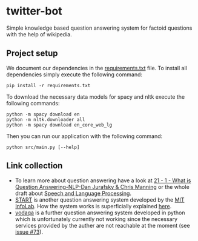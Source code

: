 # twitter-bot

Simple knowledge based question answering system for factoid questions with the help of wikipedia.

## Project setup

We document our dependencies in the [requirements.txt](./requirements.txt) file. To install all dependencies simply
execute the following command:

    pip install -r requirements.txt

To download the necessary data models for spacy and nltk execute the following commands:

    python -m spacy download en
    python -m nltk.downloader all
    python -m spacy download en_core_web_lg

Then you can run our application with the following command:

    python src/main.py [--help]

## Link collection

* To learn more about question answering have a look at [21 - 1 - What is Question Answering-NLP-Dan Jurafsky & Chris Manning](https://www.youtube.com/watch?v=DAHZPL6voc4) or the whole draft about [Speech and Language Processing](https://web.stanford.edu/~jurafsky/slp3/).
* [START](http://start.csail.mit.edu/index.php) is another question answering system developed by the [MIT InfoLab](https://groups.csail.mit.edu/infolab/index.html). How the system works is superficially explained [here](https://groups.csail.mit.edu/infolab/projects.html).
* [yodaqa](https://github.com/brmson/yodaqa) is a further question answering system developed in python which is unfortunately currently not working since the necessary services provided by the auther are not reachable at the moment (see [issue #73](https://github.com/brmson/yodaqa/issues/73)).
